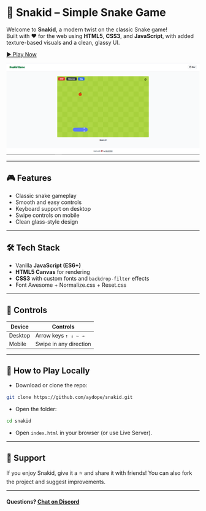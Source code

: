 # 🐍 Snakid – Simple Snake Game

Welcome to **Snakid**, a modern twist on the classic Snake game!  
Built with ❤️ for the web using **HTML5**, **CSS3**, and **JavaScript**, with added texture-based visuals and a clean, glassy UI.

[▶️ Play Now](https://aydope.github.io/snakid/)

![Snakid Screenshot](./src/assets/preview/snakid-preview.png)

---

## 🎮 Features

- Classic snake gameplay
- Smooth and easy controls
- Keyboard support on desktop
- Swipe controls on mobile
- Clean glass-style design

---

## 🛠️ Tech Stack

- Vanilla **JavaScript (ES6+)**
- **HTML5 Canvas** for rendering
- **CSS3** with custom fonts and `backdrop-filter` effects
- Font Awesome + Normalize.css + Reset.css

---

## 📲 Controls

| Device  | Controls               |
| ------- | ---------------------- |
| Desktop | Arrow keys `↑ ↓ ← →`   |
| Mobile  | Swipe in any direction |

---

## 🚀 How to Play Locally

- Download or clone the repo:

```bash
git clone https://github.com/aydope/snakid.git
```
- Open the folder:
```bash
cd snakid
```

- Open `index.html` in your browser (or use Live Server).

---

## 🌟 Support

If you enjoy Snakid, give it a ⭐ and share it with friends!
You can also fork the project and suggest improvements.

---

#### Questions? [Chat on Discord](https://discord.gg/f9FwaqMvbW)

